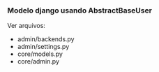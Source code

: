 ### Modelo django usando AbstractBaseUser

Ver arquivos:
- admin/backends.py
- admin/settings.py
- core/models.py
- core/admin.py